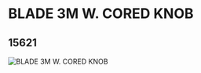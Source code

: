 # BLADE 3M W. CORED KNOB
## 15621
![BLADE 3M W. CORED KNOB](https://lc-www-live-s.legocdn.com/media/bricks/5/2/6054841.jpg)